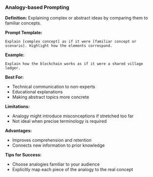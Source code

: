 ### Analogy-based Prompting

**Definition:** Explaining complex or abstract ideas by comparing them to familiar concepts.

**Prompt Template:**
```
Explain [complex concept] as if it were [familiar concept or scenario]. Highlight how the elements correspond.
```

**Example:**
```
Explain how the blockchain works as if it were a shared village ledger.
```

**Best For:**
- Technical communication to non-experts
- Educational explanations
- Making abstract topics more concrete

**Limitations:**
- Analogy might introduce misconceptions if stretched too far
- Not ideal when precise terminology is required

**Advantages:**
- Improves comprehension and retention
- Connects new information to prior knowledge

**Tips for Success:**
- Choose analogies familiar to your audience
- Explicitly map each piece of the analogy to the real concept
